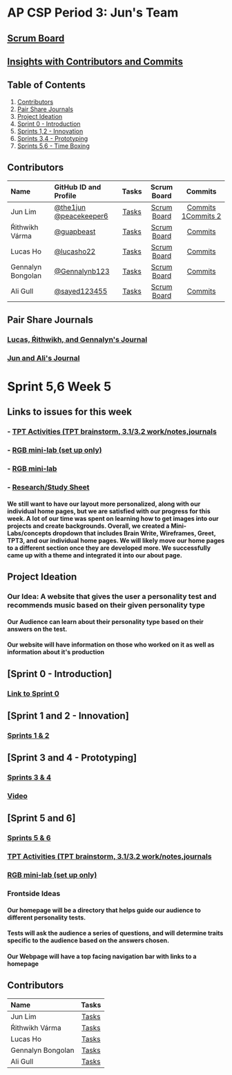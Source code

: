 # AP CSP Period 3: Jun's Team
## [Scrum Board](https://github.com/Gennalynb123/flask_portfolio/projects/2)
## [Insights with Contributors and Commits](https://github.com/Gennalynb123/flask_portfolio/commits/main)
## Table of Contents
1. [Contributors](https://github.com/Gennalynb123/flask_portfolio/blob/main/README.md#contributors)
2. [Pair Share Journals](https://github.com/Gennalynb123/flask_portfolio/blob/main/README.md#pair-share-journals)
3. [Project Ideation](https://github.com/Gennalynb123/flask_portfolio/blob/main/README.md#project-ideation)
4. [Sprint 0 - Introduction](https://github.com/Gennalynb123/flask_portfolio/blob/main/README.md#sprint-0---introduction)
5. [Sprints 1,2 - Innovation](https://github.com/Gennalynb123/flask_portfolio/blob/main/README.md#sprint-1-and-2---innovation)
6. [Sprints 3,4 - Prototyping](https://github.com/Gennalynb123/flask_portfolio/blob/main/README.md#sprint-3-and-4)
7. [Sprints 5,6 - Time Boxing](https://github.com/Gennalynb123/flask_portfolio/blob/main/README.md#sprint-3-and-4)


## Contributors
| Name | GitHub ID and Profile | Tasks | Scrum Board | Commits |
|:-----|:----------------------|:-----:|:-----------:|:-------:|
| Jun Lim | [@the1jun](https://github.com/the1jun) [@peacekeeper6](https://github.com/peacekeeper6)| [Tasks](https://github.com/Gennalynb123/flask_portfolio/projects/2#card-68554960) |[Scrum Board](https://github.com/Gennalynb123/flask_portfolio/projects/2) | [Commits 1](https://github.com/Gennalynb123/flask_portfolio/commits?author=the1jun)[Commits 2](https://github.com/Gennalynb123/flask_portfolio/commits?author=peacekeeper6)
| Ŕithwikh Várma| [@guapbeast](https://github.com/guapbeast) | [Tasks](https://github.com/Gennalynb123/flask_portfolio/projects/2#card-68554850) |[Scrum Board](https://github.com/Gennalynb123/flask_portfolio/projects/2) | [Commits](https://github.com/Gennalynb123/flask_portfolio/commits?author=guapbeast)
| Lucas Ho | [@lucasho22](https://github.com/lucasho22) | [Tasks](https://github.com/Gennalynb123/flask_portfolio/projects/2#card-68559291) |[Scrum Board](https://github.com/Gennalynb123/flask_portfolio/projects/2) |[Commits](https://github.com/Gennalynb123/flask_portfolio/commits?author=lucasho22)
| Gennalyn Bongolan | [@Gennalynb123](https://github.com/Gennalynb123) | [Tasks](https://github.com/Gennalynb123/flask_portfolio/projects/2#card-68554609) |[Scrum Board](https://github.com/Gennalynb123/flask_portfolio/projects/2) |[Commits](https://github.com/Gennalynb123/flask_portfolio/commits?author=Gennalynb123)
| Ali Gull | [@sayed123455](https://github.com/sayed123455) | [Tasks](https://github.com/Gennalynb123/flask_portfolio/projects/2#card-68559348) |[Scrum Board](https://github.com/Gennalynb123/flask_portfolio/projects/2) |[Commits]()
## Pair Share Journals
### [Lucas, Ŕithwikh, and Gennalyn's Journal](https://docs.google.com/document/d/1XcHNurxEvFBZuBIZhxlTkx_ClMmk2kVWZFs-sb4uy2E/edit)
### [Jun and Ali's Journal](https://docs.google.com/document/d/1WvZphnC7vT6UqtVZ2HngxIULrPpT7rWK3-EGbG_K3Po/edit)
# Sprint 5,6 Week 5
## Links to issues for this week
### - [TPT Activities (TPT brainstorm, 3.1/3.2 work/notes,journals](https://github.com/Gennalynb123/flask_portfolio/issues/17)
### - [RGB mini-lab (set up only)](https://github.com/Gennalynb123/flask_portfolio/issues/18)
### - [RGB mini-lab](https://github.com/Gennalynb123/flask_portfolio/issues/20)
### - [Research/Study Sheet](https://docs.google.com/document/d/1yM7xTlAMoBwxjcCVS7KfeJWDonRg233bafW-5xDGv_0/edit)


#### We still want to have our layout more personalized, along with our individual home pages, but we are satisfied with our progress for this week. A lot of our time was spent on learning how to get images into our projects and create backgrounds. Overall, we created a Mini-Labs/concepts dropdown that includes Brain Write, Wireframes, Greet, TPT3, and our individual home pages. We will likely move our home pages to a different section once they are developed more. We successfully came up with a theme and integrated it into our about page.

## Project Ideation
### Our Idea: A website that gives the user a personality test and recommends music based on their given personality type
#### Our Audience can learn about their personality type based on their answers on the test.
#### Our website will have information on those who worked on it as well as information about it's production
## [Sprint 0 - Introduction]
### [Link to Sprint 0](https://drive.google.com/drive/folders/14VUYDYmwswaDMb8-JK4YqOccHa42-vMJ)
## [Sprint 1 and 2 - Innovation]
### [Sprints 1 & 2](https://github.com/Gennalynb123/flask_portfolio/projects/2)
## [Sprint 3 and 4 - Prototyping]
### [Sprints 3 & 4](https://github.com/Gennalynb123/flask_portfolio/projects/2)
###  [Video](https://drive.google.com/file/d/1kl5jFIyRJC3_xG10DX86GP8bgeFx_Ryx/view?usp=sharing)
## [Sprint 5 and 6]
### [Sprints 5 & 6](https://github.com/Gennalynb123/flask_portfolio/projects/2)
###  [TPT Activities (TPT brainstorm, 3.1/3.2 work/notes,journals](https://github.com/Gennalynb123/flask_portfolio/issues/17)
###  [RGB mini-lab (set up only)](https://github.com/Gennalynb123/flask_portfolio/issues/18)
### Frontside Ideas
#### Our homepage will be a directory that helps guide our audience to different personality tests.
#### Tests will ask the audience a series of questions, and will determine traits specific to the audience based on the answers chosen.
#### Our Webpage will have a top facing navigation bar with links to a homepage
## Contributors
| Name | Tasks |
|:-----|:-----:|
| Jun Lim | [Tasks](https://github.com/Gennalynb123/flask_portfolio/projects/2#card-68554850)
| Ŕithwikh Várma|  [Tasks](https://github.com/Gennalynb123/flask_portfolio/projects/2#card-68554850) 
| Lucas Ho |  [Tasks](https://github.com/Gennalynb123/flask_portfolio/projects/2#card-68554850) 
| Gennalyn Bongolan|  [Tasks](https://github.com/Gennalynb123/flask_portfolio/projects/2#card-68554609) 
| Ali Gull|  [Tasks](https://github.com/Gennalynb123/flask_portfolio/projects/2#card-68559348) 


